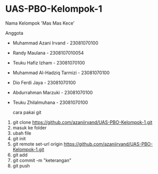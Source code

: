 # UAS-PBO-Kelompok-1
Nama Kelompok 'Mas Mas Kece'

Anggota
- Muhammad Azani Irvand - 23081070100
- Randy Maulana - 2308107010054
- Teuku Hafiz Izham - 23081070100
- Muhammad Al-Hadziq Tarmizi - 23081070100
- Dio Ferdi Jaya - 23081070100
- Abdurrahman Marzuki - 23081070100
- Teuku Zhilalmuhana - 23081070100


   cara pakai git

1. git clone https://github.com/azaniirvand/UAS-PBO-Kelompok-1.git
2. masuk ke folder
3. ubah file
3. git init
4. git remote set-url origin https://github.com/azaniirvand/UAS-PBO-Kelompok-1.git
5. git add <namafile>
6. git commit -m "keterangan"
7. git push

